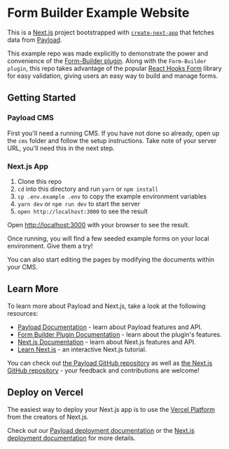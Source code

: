 # Form Builder Example Website

This is a [Next.js](https://nextjs.org/) project bootstrapped with [`create-next-app`](https://github.com/vercel/next.js/tree/canary/packages/create-next-app) that fetches data from [Payload](https://payloadcms.com).

This example repo was made explicitly to demonstrate the power and convenience of the [Form-Builder plugin](https://github.com/payloadcms/plugin-form-builder). Along with the `Form-Builder plugin`, this repo takes advantage of the popular [React Hooks Form](https://react-hook-form.com/) library for easy validation, giving users an easy way to build and manage forms.

## Getting Started

### Payload CMS

First you'll need a running CMS. If you have not done so already, open up the `cms` folder and follow the setup instructions. Take note of your server URL, you'll need this in the next step.

### Next.js App

1. Clone this repo
2. `cd` into this directory and run `yarn` or `npm install`
3. `cp .env.example .env` to copy the example environment variables
4. `yarn dev` or `npm run dev` to start the server
5. `open http://localhost:3000` to see the result

Open [http://localhost:3000](http://localhost:3000) with your browser to see the result.

Once running, you will find a few seeded example forms on your local environment. Give them a try!

You can also start editing the pages by modifying the documents within your CMS.

## Learn More

To learn more about Payload and Next.js, take a look at the following resources:

- [Payload Documentation](https://payloadcms.com/docs) - learn about Payload features and API.
- [Form Builder Plugin Documentation](https://github.com/payloadcms/plugin-form-builder) - learn about the plugin's features.
- [Next.js Documentation](https://nextjs.org/docs) - learn about Next.js features and API.
- [Learn Next.js](https://nextjs.org/learn) - an interactive Next.js tutorial.

You can check out [the Payload GitHub repository](https://github.com/payloadcms/payload/) as well as [the Next.js GitHub repository](https://github.com/vercel/next.js/) - your feedback and contributions are welcome!

## Deploy on Vercel

The easiest way to deploy your Next.js app is to use the [Vercel Platform](https://vercel.com/new?utm_medium=default-template&filter=next.js&utm_source=create-next-app&utm_campaign=create-next-app-readme) from the creators of Next.js.

Check out our [Payload deployment documentation](https://payloadcms.com/docs/production/deployment) or the [Next.js deployment documentation](https://nextjs.org/docs/deployment) for more details.
